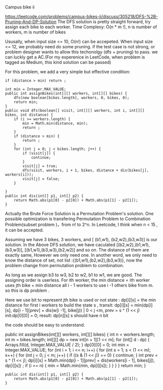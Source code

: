 Campus bike ii

https://leetcode.com/problems/campus-bikes-ii/discuss/305218/DFS-%2B-Pruning-And-DP-Solution
The DFS solution is pretty straight forward, try assign each bike to each worker.
Time Complexy: O(n * m !), n is number of workers, m is number of bikes

Ususally, when input size <= 10, O(n!) can be accepeted. When input size <= 12, we probably need do some pruning. if the test case is not strong, or problem designer wants to allow this techonolgy (dfs + pruning) to pass. we can luckly get a AC.(For my experenice in LeetCode, when problem is tagged as Medium, this kind solution can be passed)

For this problem, we add a very simple but effective condition:

	if (distance > min) return ;

	int min = Integer.MAX_VALUE;
    public int assignBikes(int[][] workers, int[][] bikes) {
        dfs(new boolean[bikes.length], workers, 0, bikes, 0);
        return min;
    }
    public void dfs(boolean[] visit, int[][] workers, int i, int[][] bikes, int distance) {
        if (i >= workers.length) {
            min = Math.min(distance, min);
            return ;
        }
        if (distance > min) {
            return ;
        }
        for (int j = 0; j < bikes.length; j++) {
            if (visit[j]) {
                continue;
            }
            visit[j] = true;
            dfs(visit, workers, i + 1, bikes, distance + dis(bikes[j], workers[i]));
            visit[j] = false;
        }
        
    }
    public int dis(int[] p1, int[] p2) {
        return Math.abs(p1[0] - p2[0]) + Math.abs(p1[1] - p2[1]);
    }

Actually the Brute Force Solution is a Permutation Problem's solution.
One possible optimization is transfering Permutation Problem to Combination Problem(subset problem )，from n! to 2^n. In Leetcode, I think when n < 15 , it can be accepted.

Assuming we have 3 bikes, 3 workers, and [ (b1,w1), (b2,w2),(b3,w3)] is our solution. In the Above DFS solution, we have caculated [(b2,w2),(b1,w1),(b3,w3)], [(b1,w1),(b3,w3),(b2,w2)] and so on. The distance of them are exactly same, However we only need one. In another word, we only need to know the distance of set, not list :{(b1,w1),(b2,w2),(b3,w3)}, now the problem change from permutation problem to combination.

As long as we assign b3 to w3, b2 to w2, b1 to w1, we are good. The assigning order is userless.
For ith worker, the min distance = ith worker uses jth bike + min distance all i - 1 workers to use i -1 others bike from m. so this is dp problem .

Here we use bit to represent jth bike is used or not
state : dp[i][s] = the min distance for first i workers to build the state s ,
transit: dp[i][s] = min(dp[i][s], dp[i - 1][prev] + dis(w[i -1], bike[j)) | 0 < j <m, prev = s ^ (1 << j)
init:dp[0][0] = 0;
result: dp[n][s] s should have n bit

the code should be easy to understand.

  public int assignBikes(int[][] workers, int[][] bikes) {
        int n = workers.length;
        int m = bikes.length;
        int[][] dp = new int[n + 1][1 << m];
        for (int[] d : dp) {
            Arrays.fill(d, Integer.MAX_VALUE / 2);
        }
        dp[0][0] = 0;
        int min = Integer.MAX_VALUE;
        for (int i = 1; i <= n; i++) {
            for (int s = 1; s < (1 << m); s++) {
                for (int j = 0; j < m; j++) {
                    if ((s & (1 << j)) == 0) {
                        continue;
                    }
                    int prev = s ^ (1 << j);
                    dp[i][s] = Math.min(dp[i - 1][prev] + dis(workers[i - 1], bikes[j]), dp[i][s]) ;
                    if (i == n) {
                        min = Math.min(min, dp[i][s]);
                    }
                }
            }
        }
        return min;
    }
  
    public int dis(int[] p1, int[] p2) {
        return Math.abs(p1[0] - p2[0]) + Math.abs(p1[1] - p2[1]);
    }
